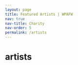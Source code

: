 ```yaml
---
layout: page
title: Featured Artists | WPAFW
nav: true
nav-title: Charity
nav-order: 5
permalink: /artists
---
```


# artists
